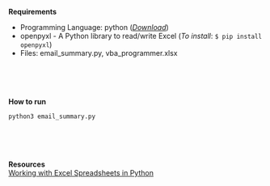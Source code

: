 **Requirements**  

- Programming Language: python ([_Download_](https://www.python.org/downloads/))
- openpyxl - A Python library to read/write Excel (_To install_: ```$ pip install openpyxl```)
- Files: email_summary.py, vba_programmer.xlsx

<br>
<br>
<br>

**How to run**  
```
python3 email_summary.py
```

<br>
<br>
<br>

**Resources**  
[Working with Excel Spreadsheets in Python](https://www.geeksforgeeks.org/working-with-excel-spreadsheets-in-python/)  

